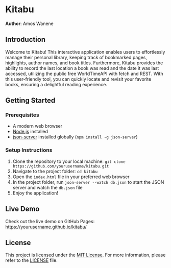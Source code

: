 # Kitabu

**Author**: Amos Wanene

## Introduction

Welcome to Kitabu! This interactive application enables users to effortlessly manage their personal library, keeping track of bookmarked pages, highlights, author names, and book titles. Furthermore, Kitabu provides the ability to record the last location a book was read and the date it was last accessed, utilizing the public free WorldTimeAPI with fetch and REST. With this user-friendly tool, you can quickly locate and revisit your favorite books, ensuring a delightful reading experience.

## Getting Started

### Prerequisites

- A modern web browser
- [Node.js](https://nodejs.org/) installed
- [json-server](https://www.npmjs.com/package/json-server) installed globally (`npm install -g json-server`)

### Setup Instructions

1. Clone the repository to your local machine: `git clone https://github.com/yourusername/kitabu.git`
2. Navigate to the project folder: `cd kitabu`
3. Open the `index.html` file in your preferred web browser
4. In the project folder, run `json-server --watch db.json` to start the JSON server and watch the `db.json` file
5. Enjoy the application!

## Live Demo

Check out the live demo on GitHub Pages: https://yourusername.github.io/kitabu/

## License

This project is licensed under the [MIT License](https://opensource.org/licenses/MIT). For more information, please refer to the [LICENSE](LICENSE) file.
